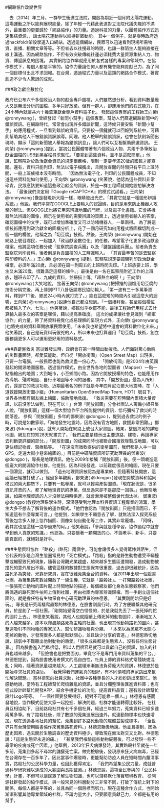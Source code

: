 #網路協作改變世界
 
 　去（2014）年三月，一群學生衝進立法院，開啟為期近一個月的太陽花運動。這場運動之所以能夠展現能量，除了年輕一代藉此表達對立法院代議失職的不滿外，最重要的更要歸於「網路協作」的力量。透過科技的力量，以團體協作方式迅速集結資源，，讓太陽花運動得以維持群眾動能。
 其中一個例子，就是零時政府透過hackfoldr架設學運入口網站。透過這個網站，民眾可以迅速看到現場所需物資、直播、相關文章等等。不但省去以往搜尋的時間，也讓一群陌生人能夠直接在線上溝通。因為網路協作，不但有效突破傳統社運必須耗費大量資源集結人力、物資、傳遞訊息的困境。
 其實網路協作早就應用於各式各樣的專案和領域中。在協作模式下，每個人都是平等的。協作力量讓任何人都有機會能夠貢獻己力，為了同一個目標付出且不求回報。在台灣，透過程式力量以及這類的網路合作模式，著實創造不少令人驚訝的成就。
 
 ###政治獻金數位化
 
 政府已公布六千多個政治人物的獻金專戶圖檔，人們雖然想分析，看到資料數量龐大又是無法分析的圖檔，多半只好放棄。但有一群人，卻運用他們的程式能力，在24小時內就讓共六十幾萬筆獻金專戶資料電子化。
 發起這個專案的工程師王向榮( @ronnywang )，曾經發起「新聞小幫手」這個專案，幫助人們篩選網路新聞中的錯誤資訊。在網路時代，常常會出現許多錯誤新聞，這時候只要安裝「新聞小幫手」的應用程式，一旦看到錯誤的資訊，只要按一個鍵就可以回報到系統中，可藉此幫助其他人不被錯誤資訊誤導。同理，他人檢舉的錯誤資訊，也會在該則新聞出現時，顯示「這則新聞被人舉報為錯誤訊息」，讓人們可以互相幫助篩選資訊。
 王向榮( @ronnywang )提到，當初公民團體帶著有六個政治人物、共兩千多筆政治獻金圖檔的USB到黑客松尋求幫忙。「要拿到這些資料，並不是這麼簡單。」他說，監察院對於政治獻金資訊的規定很嚴格，限制一定要年滿20歲的國民才能查閱。還有，資料只能列印，無法以電子檔攜出，且開放查閱的時間只有平日上班時間，一般上班族根本沒有時間。
 「因為無法電子化，列印的公民團體成員，不知道這些資料能如何使用。」王向榮( @ronnywang )笑著說，他認為這些資料非常珍貴，民眾應該要知道這些政治獻金的資訊，於是一群工程師就開始設想解決方法。
 「最後我們決定用『Google reCAPTCHA』的模式試試看。」王向榮( @ronnywang )像是發現新大陸一樣，眼睛發出光芒。「其實它就是一種圖形辨識系統。」他說，我們平常在GOOGLE上要輸入的認證碼，目的是用來防止機器人攻擊的辦法。但GOOGLE也將它用來辨識地圖的門牌，以及電子化書籍。它會將機器無法辨識的圖像，顯示在使用者的需要辨識的頁面上，透過使用者輸入的答案，確認圖檔中的文字，既可以增加準確度又可以防堵機器人，一舉兩得。
 為了將這個技術應用到政治獻金的圖檔分析上，花了一個月研究如何用程式將圖檔切割成一個一個的欄位，他稱之為「切豆腐」技術。然後，王向榮( @ronnywang )開始在網路上號召鄉民，一起加入「政治獻金數位化」的任務，希望電子化更多政治獻金檔案。他將這項任務分成「監察院調查兵團」以及「鍵盤護國兵團」。前者負責去監察院列印資料，後者則是負責圖檔的人工辨識輸入。
 「其實最辛苦的是去監察院印資料的人。」王向榮( @ronnywang )提到，監察院規定要調閱列印政治獻金檔案，必須年滿20歲，且必須在周一到周五的上班時間去印。「上班族要上班，學生又未滿20歲，很難滿足這樣的條件。」最後是由一名在監察院附近工作的上班族，翹班去印了八、九成的資料，並掃描上傳。「超熱血的啊！」王向榮( @ronnywang )大笑地說。
 接著王向榮( @ronnywang )把掃描的圖檔用切豆腐的技術分隔完後，再上傳到PTT八卦版請鄉民協助輸入。「第一波有三十多萬筆資料，釋到PTT後，鄉民24小時內就打完了。」能在這麼短的時間內引起這麼大的迴響，王向榮( @ronnywang )說連他自己都沒想到。「一個禮拜後，甚至每個欄位都被輸入了六、七次。」他笑著說，鄉民似乎欲罷不能，最後工程師們用程式去計算輸入最多次的答案是哪個，藉以提高準確度。
 這次的成果讓社會見識到「網軍協作」的力量，除了將資料視覺化成易理解的呈現方式外，王向榮( @ronnywang )也將完成的資料庫開放讓民眾使用。「未來我也希望將中選會的資料數位化出來。」他笑著說，自己是玩資料玩很兇的人，所以未來也打算運用「切豆腐」技術，創立服務讓更多人可以運用更好用的資料格式。
 
 ###靠鍵盤救災
 當災難發生時，政府會在第一時間出動搜救。人們面對驚心動魄的災難畫面時，卻愛莫能助。但自從「開放街圖」（Open Street Map）出現後，只要一台電腦，一般民眾也能為救災盡一份心力。
 「開放街圖」是2004年由英國發起的開源地圖服務。透過協作模式，由全世界各地的製圖者（Mapper）一點一點描繪出的地圖；大到城市，小至鄉間小路。因為它開放授權的特色，也能應用作為導航、殘障地圖、自行車地圖等不同的服務。
 其中，「開放街圖」最為人所知的，還是它的救災功能。近期最著名的例子就是今年四月尼泊爾大地震時，在「人道救援開放街圖小組」（Humanitarian OpenStreetMap Team, HOT）號召下，世界各地都有網友線上繪圖，協助當地救援。
 「救災需要在短時間內累積大量資訊，以前沒辦法做到，現在可以！」台灣「開放街圖」分會社團法人籌備小組召集人說，「開放街圖」這樣一個大型協作平台所能提供的資訊，恰巧彌補了救災的時間落差。
 參與「開放街圖」多年的鄧東波( @dongpo )，提到過去救災的例子時，可說是如數家珍。「海地發生地震時，因為沒有官方地圖，救援非常困難。」鄧東波( @dongpo )說，就有人開始在網路上號召大家畫圖。結果，整個海地的詳細地圖，網友在短短28天就畫完了。「我們主要是標示出主要道路、建物，再讓專家去判斷更詳細的部分。」「開放街圖」的成果同時也被聯合國搜救隊製成地圖，可以更快標記物資、醫療點等。
 「在還沒有微軟提供的衛星圖前，我們都是人手一個GPS，走遍大街小巷來繪圖的。」目前是中研院資訊所研究助理員的鄧東波( @dongpo )，專長是地理資訊。他在2009年接觸「開放街圖」後，便一頭栽進這個龐大的開源協作社群。他提到，因為科技發達，以前難度很高的繪圖，現在只要一個滑鼠，就可以做到。
 「過去地理資訊被認為是專業的，但隨著科技開放，這面牆已經被打破了。」經過多年觀察，鄧東波( @dongpo )發現在開放資料和協同模式的兩大趨勢下，只要有一點專業，就可以輕易產製圖資。「現在狀況是，很多資訊背景的人，都了解地理資訊的專業，但反過來卻不是那麼一回事。」他無奈地說，如果地理資訊的人才沒辦法與時俱進，就會漸漸被整個世代淘汰掉。
 鄧東波( @dongpo )教授地理系學生時，深深感受到地理本科與資訊工程專業的鴻溝，學生大多不想去了解背後的運作模式。「他們會認為『開放街圖』只是描圖而已，不知道這有什麼專業可言。」他提到，如果學生不願意去了解，就無法深入探究系統背後包含多人線上協作描圖、圖像如何自動化等工作，其實非常龐雜。
 「阿呀，我其實也是這樣一路學過來的阿。」他笑著說，「參與就是種學習，協作過程中就會學到他人貢獻的知識。」他認為，只要懷著一顆開放的心，不論老手、新手，只要能貢獻的，就絕對是好手。
 
 ###生態資料協作
 「路殺」（路死）兩個字，可能會讓很多人覺得驚悚與陌生，但它代表的卻是台灣生態圈常見的「死亡模式」。「路殺」指的是野生動物遭受車輛撞擊或輾壓致死的現象，隨著台灣觀光業趨盛，越來越多生態區遭開發，造成動物被撞死的意外層出不窮。儘管這樣的數據對生態保育很重要，過去卻很難統計，因為路死多為突發，光靠研究員，實在很難蒐集全台的資料。
 但2011年出現一個臉書社團，為蒐集路死數據開啟了一線生機，它就是「路殺社」。一打開路殺社社團，一張張死亡動物的圖片配上時間地點的描述，每個網友都化身為生態觀察家，他們將偶遇的路死案件拍照上傳到社團，再由社團內專家辨識歸檔。而一手創立這個社團的，就是擔任特有生物保育中心研究助理員的林德恩。
 「其實剛開始只是好玩。」專長是研究兩棲爬蟲類的林德恩，在臉書剛風行時，為了方便聯繫其他研究員，於是創了一個社團。「剛開始覺得空白怪怪的，於是我就先丟了一張死掉的蛇的圖片上去。」林德恩笑著說，其他人也就陸續上傳死掉的動物圖片，漸漸地加入的人越來越多。原本以爬蟲類路死為主軸的社團，也出現其他動物路死的圖片，甚至還吸引不同物種的專家加入，幫忙辨識物種與分類。
 「本來以為民眾不太關心死掉的動物，才發現很多人都是默默關心，並且缺少分享的管道。」林德恩熱切地說，語氣中不難聽出他對動物的熱愛。「很多成員都是生態素人，沒有任何生態背景。」因為臉書進入門檻很低，所以人們很容易就可以貢獻自己的資訊，加入的社員也越來越多。
 「但臉書也是把雙面刃，畢竟它不是專門用來資料蒐集的平台。」林德恩提到，因為臉書使用者撰文的高自由性，社員上傳的資料格式常殘缺或混亂；同時，隨著資訊量越來越大，人工處理漸漸無法負荷龐大的資訊，林德恩於是開始尋求社員的協助。
 「我覺得我們運氣真的很好，有不同領域的專家跳出來幫忙解決問題。」當林德恩向社員求助，社團中各種專長的人才紛紛跳出來幫忙。他感動地說，當時有工程師幫忙爬梳雜亂的資訊，並且分欄整理後匯進資料庫；也有程式設計師幫忙開發APP，結合手機定位的功能，提高資料品質；還有設計師幫忙設計Logo等等。
 「一個社團要發展得好，絕對不可能靠一個人。」林德恩有感而發地說，協作模式促使大家一起挖掘、解決問題，社群才能運轉得比較好。
 在社員互相協助下，目前路殺社共有七千多個社員，經過三年努力，蒐集資料已經多達兩萬多筆。有了路殺社後，除了數據的蒐集進展迅速外，就連動物標本也快速增加。現在透過各地社員的幫忙，蒐集到許多路死動物的屍體並製成標本。
 「全世界只有台灣使用臉書協作來蒐集路死資料。」林德恩驕傲地說。他並且提到，因為歷史因素，過去關於生態調查的歷史資料極少，導致現在無法對交叉比對。林德恩說：「這是生態界永遠的痛。」
 「甚至我們檢驗這些動物屍體後，可以發現一些不尋常的疾病或死亡因素。」他舉例，2013年狂犬病爆發時，其實路殺社早就在一年多前，蒐集到多起不尋常的鼬獾死亡案。做完檢驗後，發現原來狂犬病病毒，已經在台灣存在一百多年了。因此當事件爆發時，更能幫助防疫人員在短時間內釐清事實，路殺社的公民科學力量，也因此獲得肯定。
 「我們希望集公民力量，成就普通科學研究難以達成的大範圍與長期監測。」林德恩說，這項全民參與的「公民科學」計畫，不但可以讓民眾了解生物知識，也可以潛移默化落實環境教育。
 從開源社群發起的協作模式，與一般常見的科層制分工非常不同，打破了傳統上對下的關係，每個人都是平等的，並且為同一個目標而努力。現在這種合作方式，也開始漸漸影響其他專業領域的社群。不論力量大小，只要願意貢獻己力，全都是有用的幫手。
